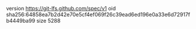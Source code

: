 version https://git-lfs.github.com/spec/v1
oid sha256:64858ea7b2d42e70e5cf4ef069f26c39ead6ed196e0a33e6d72917fb4449ba99
size 5288

